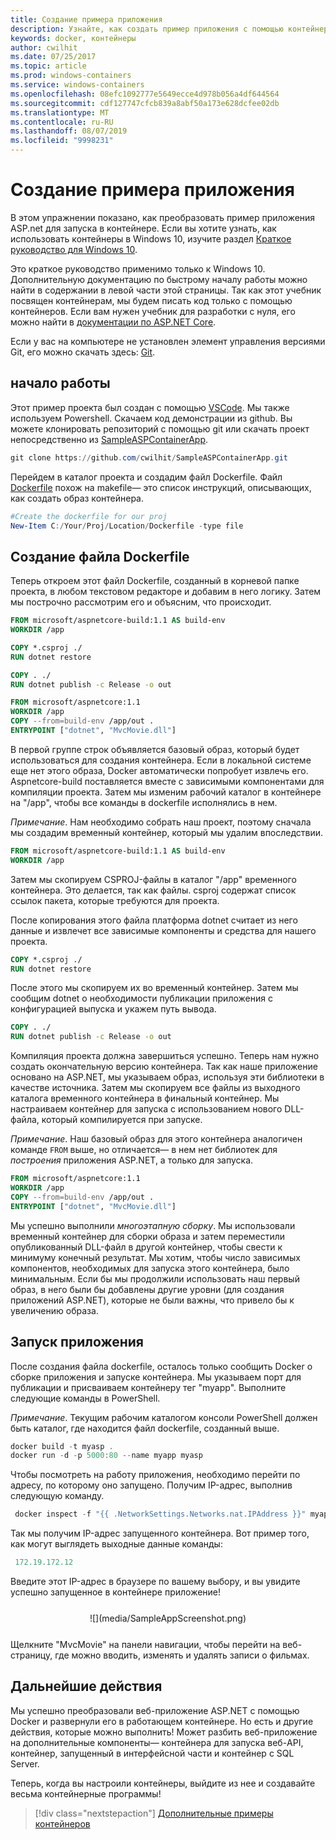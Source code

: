 ```yaml
---
title: Создание примера приложения
description: Узнайте, как создать пример приложения с помощью контейнеров
keywords: docker, контейнеры
author: cwilhit
ms.date: 07/25/2017
ms.topic: article
ms.prod: windows-containers
ms.service: windows-containers
ms.openlocfilehash: 08efc1092777e5649ecce4d978b056a4df644564
ms.sourcegitcommit: cdf127747cfcb839a8abf50a173e628dcfee02db
ms.translationtype: MT
ms.contentlocale: ru-RU
ms.lasthandoff: 08/07/2019
ms.locfileid: "9998231"
---
```

# <a name="build-a-sample-app"></a>Создание примера приложения

В этом упражнении показано, как преобразовать пример приложения ASP.net для запуска в контейнере. Если вы хотите узнать, как использовать контейнеры в Windows 10, изучите раздел [Краткое руководство для Windows 10](./quick-start-windows-10.md).

Это краткое руководство применимо только к Windows 10. Дополнительную документацию по быстрому началу работы можно найти в содержании в левой части этой страницы. Так как этот учебник посвящен контейнерам, мы будем писать код только с помощью контейнеров. Если вам нужен учебник для разработки с нуля, его можно найти в [документации по ASP.NET Core](https://docs.microsoft.com/aspnet/core/tutorials/first-mvc-app-xplat/).

Если у вас на компьютере не установлен элемент управления версиями Git, его можно скачать здесь: [Git](https://git-scm.com/download).

## <a name="getting-started"></a>начало работы

Этот пример проекта был создан с помощью [VSCode](https://code.visualstudio.com/). Мы также используем Powershell. Скачаем код демонстрации из github. Вы можете клонировать репозиторий с помощью git или скачать проект непосредственно из [SampleASPContainerApp](https://github.com/cwilhit/SampleASPContainerApp).

```Powershell
git clone https://github.com/cwilhit/SampleASPContainerApp.git
```

Перейдем в каталог проекта и создадим файл Dockerfile. Файл [Dockerfile](https://docs.docker.com/engine/reference/builder/) похож на makefile— это список инструкций, описывающих, как создать образ контейнера.

```Powershell
#Create the dockerfile for our proj
New-Item C:/Your/Proj/Location/Dockerfile -type file
```

## <a name="writing-our-dockerfile"></a>Создание файла Dockerfile

Теперь откроем этот файл Dockerfile, созданный в корневой папке проекта, в любом текстовом редакторе и добавим в него логику. Затем мы построчно рассмотрим его и объясним, что происходит.

```Dockerfile
FROM microsoft/aspnetcore-build:1.1 AS build-env
WORKDIR /app

COPY *.csproj ./
RUN dotnet restore

COPY . ./
RUN dotnet publish -c Release -o out

FROM microsoft/aspnetcore:1.1
WORKDIR /app
COPY --from=build-env /app/out .
ENTRYPOINT ["dotnet", "MvcMovie.dll"]
```

В первой группе строк объявляется базовый образ, который будет использоваться для создания контейнера. Если в локальной системе еще нет этого образа, Docker автоматически попробует извлечь его. Aspnetcore-build поставляется вместе с зависимыми компонентами для компиляции проекта. Затем мы изменим рабочий каталог в контейнере на "/app", чтобы все команды в dockerfile исполнялись в нем.

_Примечание_. Нам необходимо собрать наш проект, поэтому сначала мы создадим временный контейнер, который мы удалим впоследствии.

```Dockerfile
FROM microsoft/aspnetcore-build:1.1 AS build-env
WORKDIR /app
```

Затем мы скопируем CSPROJ-файлы в каталог "/app" временного контейнера. Это делается, так как файлы. csproj содержат список ссылок пакета, которые требуются для проекта.

После копирования этого файла платформа dotnet считает из него данные и извлечет все зависимые компоненты и средства для нашего проекта.

```Dockerfile
COPY *.csproj ./
RUN dotnet restore
```

После этого мы скопируем их во временный контейнер. Затем мы сообщим dotnet о необходимости публикации приложения с конфигурацией выпуска и укажем путь вывода.

```Dockerfile
COPY . ./
RUN dotnet publish -c Release -o out
```

Компиляция проекта должна завершиться успешно. Теперь нам нужно создать окончательную версию контейнера. Так как наше приложение основано на ASP.NET, мы указываем образ, используя эти библиотеки в качестве источника. Затем мы скопируем все файлы из выходного каталога временного контейнера в финальный контейнер. Мы настраиваем контейнер для запуска с использованием нового DLL-файла, который компилируется при запуске.

_Примечание_. Наш базовый образ для этого контейнера аналогичен команде ```FROM``` выше, но отличается— в нем нет библиотек для _построения_ приложения ASP.NET, а только для запуска.

```Dockerfile
FROM microsoft/aspnetcore:1.1
WORKDIR /app
COPY --from=build-env /app/out .
ENTRYPOINT ["dotnet", "MvcMovie.dll"]
```

Мы успешно выполнили _многоэтапную сборку_. Мы использовали временный контейнер для сборки образа и затем переместили опубликованный DLL-файл в другой контейнер, чтобы свести к минимуму конечный результат. Мы хотим, чтобы число зависимых компонентов, необходимых для запуска этого контейнера, было минимальным. Если бы мы продолжили использовать наш первый образ, в него были бы добавлены другие уровни (для создания приложений ASP.NET), которые не были важны, что привело бы к увеличению образа.

## <a name="running-the-app"></a>Запуск приложения

После создания файла dockerfile, осталось только сообщить Docker о сборке приложения и запуске контейнера. Мы указываем порт для публикации и присваиваем контейнеру тег "myapp". Выполните следующие команды в PowerShell.

_Примечание_. Текущим рабочим каталогом консоли PowerShell должен быть каталог, где находится файл dockerfile, созданный выше.

```Powershell
docker build -t myasp .
docker run -d -p 5000:80 --name myapp myasp
```

Чтобы посмотреть на работу приложения, необходимо перейти по адресу, по которому оно запущено. Получим IP-адрес, выполнив следующую команду.

```Powershell
 docker inspect -f "{{ .NetworkSettings.Networks.nat.IPAddress }}" myapp
```

Так мы получим IP-адрес запущенного контейнера. Вот пример того, как могут выглядеть выходные данные команды:

```Powershell
 172.19.172.12
```

Введите этот IP-адрес в браузере по вашему выбору, и вы увидите успешно запущенное в контейнере приложение!

<center style="margin: 25px">![](media/SampleAppScreenshot.png)</center>

Щелкните "MvcMovie" на панели навигации, чтобы перейти на веб-страницу, где можно вводить, изменять и удалять записи о фильмах.

## <a name="next-steps"></a>Дальнейшие действия

Мы успешно преобразовали веб-приложение ASP.NET с помощью Docker и развернули его в работающем контейнере. Но есть и другие действия, которые можно выполнить! Может разбить веб-приложение на дополнительные компоненты— контейнера для запуска веб-API, контейнер, запущенный в интерфейсной части и контейнер с SQL Server.

Теперь, когда вы настроили контейнеры, выйдите из нее и создавайте весьма контейнерные программы!

> [!div class="nextstepaction"]
> [Дополнительные примеры контейнеров](../samples.md)
